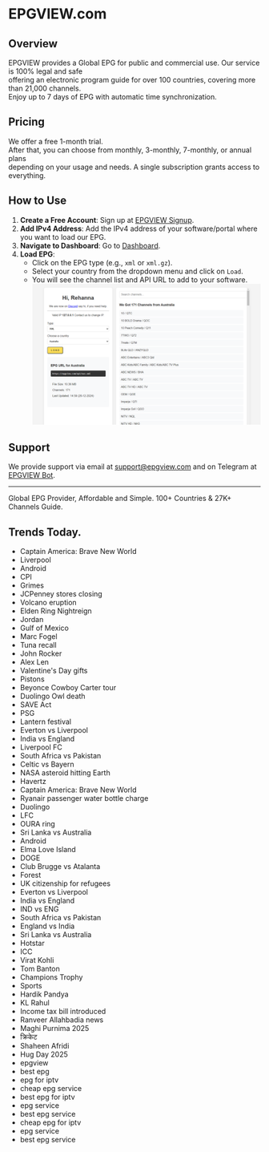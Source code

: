 # EPGVIEW.com



## Overview
EPGVIEW provides a Global EPG for public and commercial use. Our service is 100% legal and safe\
offering an electronic program guide for over 100 countries, covering more than 21,000 channels.\
Enjoy up to 7 days of EPG with automatic time synchronization.

## Pricing
We offer a free 1-month trial. \
After that, you can choose from monthly, 3-monthly, 7-monthly, or annual plans \
depending on your usage and needs. A single subscription grants access to everything.

## How to Use
1. **Create a Free Account**: Sign up at [EPGVIEW Signup](https://epgview.com/signup.php).
2. **Add IPv4 Address**: Add the IPv4 address of your software/portal where you want to load our EPG.
3. **Navigate to Dashboard**: Go to [Dashboard](https://epgview.com/dashboard.php).
4. **Load EPG**:
   - Click on the EPG type (e.g., `xml` or `xml.gz`).
   - Select your country from the dropdown menu and click on `Load`.
   - You will see the channel list and API URL to add to your software.
![EPGVIEW](img/dashboard.png)
## Support
We provide support via email at [support@epgview.com](mailto:support@epgview.com) and on Telegram at [EPGVIEW Bot](https://t.me/epgview_bot).

---

Global EPG Provider, Affordable and Simple. 100+ Countries & 27K+ Channels Guide.

## Trends Today.

- Captain America: Brave New World
- Liverpool
- Android
- CPI
- Grimes
- JCPenney stores closing
- Volcano eruption
- Elden Ring Nightreign
- Jordan
- Gulf of Mexico
- Marc Fogel
- Tuna recall
- John Rocker
- Alex Len
- Valentine's Day gifts
- Pistons
- Beyonce Cowboy Carter tour
- Duolingo Owl death
- SAVE Act
- PSG
- Lantern festival
- Everton vs Liverpool
- India vs England
- Liverpool FC
- South Africa vs Pakistan
- Celtic vs Bayern
- NASA asteroid hitting Earth
- Havertz
- Captain America: Brave New World
- Ryanair passenger water bottle charge
- Duolingo
- LFC
- OURA ring
- Sri Lanka vs Australia
- Android
- Elma Love Island
- DOGE
- Club Brugge vs Atalanta
- Forest
- UK citizenship for refugees
- Everton vs Liverpool
- India vs England
- IND vs ENG
- South Africa vs Pakistan
- England vs India
- Sri Lanka vs Australia
- Hotstar
- ICC
- Virat Kohli
- Tom Banton
- Champions Trophy
- Sports
- Hardik Pandya
- KL Rahul
- Income tax bill introduced
- Ranveer Allahbadia news
- Maghi Purnima 2025
- क्रिकेट
- Shaheen Afridi
- Hug Day 2025
- epgview
- best epg
- epg for iptv
- cheap epg service
- best epg for iptv
- epg service
- best epg service
- cheap epg for iptv
- epg service
- best epg service
